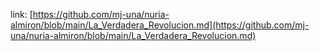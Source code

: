 link: [https://github.com/mj-una/nuria-almiron/blob/main/La_Verdadera_Revolucion.md](https://github.com/mj-una/nuria-almiron/blob/main/La_Verdadera_Revolucion.md)
